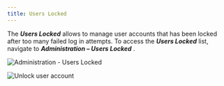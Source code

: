 ```yaml
---
title: Users Locked
---
```

The ***Users Locked*** allows to manage user accounts that has been locked after too many failed log in attempts. To access the ***Users Locked*** list, navigate to ***Administration – Users Locked*** . 

![Administration - Users Locked](/img/en/server/ServerOp8036.png)  

![Unlock user account](/img/en/server/ServerOp8035.png)  